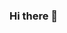 ### Hi there 👋

<!--
**APatel2001/APatel2001** is a ✨ _special_ ✨ repository because its `README.md` (this file) appears on your GitHub profile.


![Github stats](https://github-readme-stats.vercel.app/api?username=yourusername&theme=highcontrast&show_icons=true&count_private=true)

Here are some ideas to get you started:

- 🔭 I’m currently working on ...
- 🌱 I’m currently learning ...
- 👯 I’m looking to collaborate on ...
- 🤔 I’m looking for help with ...
- 💬 Ask me about ...
- 📫 How to reach me: ...
- 😄 Pronouns: ...
- ⚡ Fun fact: ...
-->
